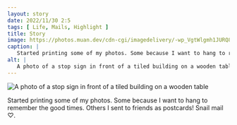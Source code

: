 ```yaml
---
layout: story
date: 2022/11/30 2:5
tags: [ Life, Mails, Highlight ]
title: Story
image: https://photos.muan.dev/cdn-cgi/imagedelivery/-wp_VgtWlgmh1JURQ8t1mg/db06498d-4587-4a24-438a-c35ed0af8a00/public
caption: |
   Started printing some of my photos. Some because I want to hang to remember the good times. Others I sent to friends as postcards! Snail mail ♡.
alt: |
   A photo of a stop sign in front of a tiled building on a wooden table
---
```


![A photo of a stop sign in front of a tiled building on a wooden table](https://photos.muan.dev/cdn-cgi/imagedelivery/-wp_VgtWlgmh1JURQ8t1mg/db06498d-4587-4a24-438a-c35ed0af8a00/public)

Started printing some of my photos. Some because I want to hang to remember the good times. Others I sent to friends as postcards! Snail mail ♡.
